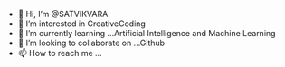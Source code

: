 - 👋 Hi, I’m @SATVIKVARA
- 👀 I’m interested in CreativeCoding
- 🌱 I’m currently learning ...Artificial Intelligence and Machine Learning
- 💞️ I’m looking to collaborate on ...Github
- 📫 How to reach me ...

<!---
SATVIKVARA/SATVIKVARA is a ✨ special ✨ repository because its `README.md` (this file) appears on your GitHub profile.
You can click the Preview link to take a look at your changes.
--->
